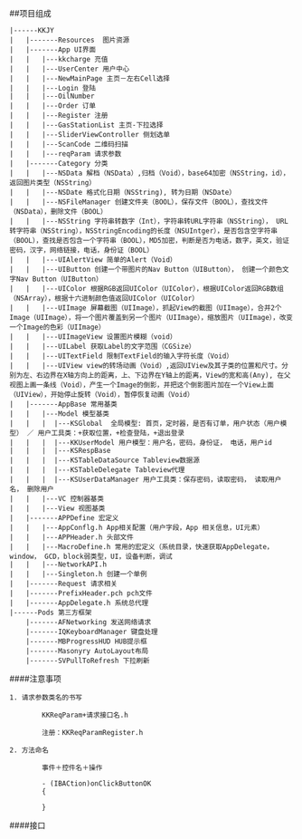 ##项目组成

	|------KKJY
	|	|-------Resources  图片资源
	|	|-------App UI界面
	|	|   |---kkcharge 充值
	|	|   |---UserCenter 用户中心
	|	|   |---NewMainPage 主页－左右Cell选择
	|	|   |---Login 登陆
	|	|   |---OilNumber 
	|	|   |---Order 订单
	|	|   |---Register 注册
	|	|   |---GasStationList 主页-下拉选择
	|	|   |---SliderViewController 侧划选单
	|   |   |---ScanCode 二维码扫描
	|   |   |---reqParam 请求参数
	|	|-------Category 分类
	|	|   |---NSData 解档（NSData）,归档（Void），base64加密（NSString，id），返回图片类型（NSString）
	|	|   |---NSDate 格式化日期（NSString), 转为日期（NSDate）
	|	|   |---NSFileManager 创建文件夹（BOOL），保存文件（BOOL），查找文件（NSData），删除文件（BOOL）
	|	|   |---NSString 字符串转数字（Int），字符串转URL字符串（NSString）， URL转字符串（NSString），NSStringEncoding的长度（NSUIntger），是否包含空字符串（BOOL），查找是否包含一个字符串（BOOL），MD5加密，判断是否为电话，数字，英文，验证密码，汉字，网络链接，电话，身份证（BOOL）
	|	|   |---UIAlertView 简单的Alert（Void）
	|	|   |---UIButton 创建一个带图片的Nav Button（UIButton）， 创建一个颜色文字Nav Button（UIButton）
	|	|   |---UIColor 根据RGB返回UIColor（UIColor），根据UIColor返回RGB数组（NSArray），根据十六进制颜色值返回UIColor（UIColor）
	|	|   |---UIImage 屏幕截图（UIImage），抓起View的截图（UIImage），合并2个Image（UIImage），将一个图片覆盖到另一个图片（UIImage），缩放图片（UIImage），改变一个Image的色彩（UIImage）
	|	|   |---UIImageView 设置图片模糊（void）
	|	|   |---UILabel 获取Label的文字范围（CGSize）
	|	|   |---UITextField 限制TextField的输入字符长度（Void）
	|	|   |---UIView view的转场动画（Void）,返回UIView及其子类的位置和尺寸。分别为左、右边界在X轴方向上的距离，上、下边界在Y轴上的距离，View的宽和高(Any), 在父视图上画一条线（Void），产生一个Image的倒影，并把这个倒影图片加在一个View上面（UIView），开始停止旋转（Void），暂停恢复动画（Void）
	|	|-------AppBase 常用基类
	|   |   |---Model 模型基类 
	|   |   |  |---KSGlobal  全局模型: 首页，定时器，是否有订单，用户状态（用户模型） ／ 用户工具类：+获取位置，+检查登陆，+退出登录
	|   |   |  |---KKUserModel 用户模型：用户名，密码，身份证， 电话，用户id
	|   |   |  |---KSRespBase 
	|   |   |  |---KSTableDataSource Tableview数据源
	|   |   |  |---KSTableDelegate Tableview代理
	|   |   |  |---KSUserDataManager 用户工具类：保存密码，读取密码， 读取用户名， 删除用户
	|   |   |---VC 控制器基类
	|   |   |---View 视图基类
	|	|-------APPDefine 宏定义
	|	|   |---AppConflg.h App相关配置（用户字段，App 相关信息，UI元素）
	|	|   |---APPHeader.h 头部文件
	|	|   |---MacroDefine.h 常用的宏定义（系统目录，快速获取AppDelegate，window， GCD，block弱类型，UI，设备判断，调试
	|	|   |---NetworkAPI.h 
	|	|   |---Singleton.h 创建一个单例
	|	|-------Request 请求相关
	|	|-------PrefixHeader.pch pch文件
	|	|-------AppDelegate.h 系统总代理
	|------Pods 第三方框架
		|-------AFNetworking 发送网络请求 
		|-------IQKeyboardManager 键盘处理
		|-------MBProgressHUD HUB提示框
		|-------Masonyry AutoLayout布局
		|-------SVPullToRefresh 下拉刷新
		
		


####注意事项

	1. 请求参数类名的书写
	
			KKReqParam+请求接口名.h
			
			注册：KKReqParamRegister.h
			
    2. 方法命名
			
			事件＋控件名＋操作
			
			- (IBACtion)onClickButtonOK 
			{
				
			}
			
			
####接口
